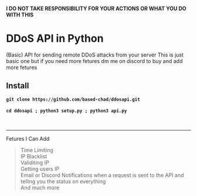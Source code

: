 **I DO NOT TAKE RESPONSIBILITY FOR YOUR ACTIONS OR WHAT YOU DO WITH THIS**

# DDoS API in Python
(Basic) API for sending remote DDoS attacks from your server
This is just basic one but if you need more fetures dm me on discord to buy and add more fetures

## Install
**`git clone https://github.com/based-chad/ddosapi.git`**
<br>
<br>
**`cd ddosapi ; python3 setup.py ; python3 api.py`**

<br>
<hr>

Fetures I Can Add

> Time Limiting <br>
> IP Blacklist<br>
> Validiting IP<br>
> Getting users IP<br>
> Email or Discord Notifications when a request is sent to the API and telling you the status on everything<br>
> And much more
